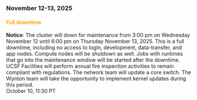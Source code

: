 ### November 12-13, 2025

#### <span style="color: orange;">Full downtime</span>

**Notice**: The cluster will down for maintenance from 3:00 pm on
Wednesday November 12 until 6:00 pm on Thursday November 13, 2025.
This is a full downtime, including no access to login, development,
data-transfer, and app nodes. Compute nodes will be shutdown as
well. Jobs with runtimes that go into the maintenance window will be
started after the downtime. UCSF Facilities will perform annual fire
inspection activities to remain compliant with regulations. The
network team will update a core switch. The Wynton team will take the
opportunity to implement kernel updates during this period.  <br><span
class="timestamp">October 10, 11:30 PT</span>

<!--
comment: Scheduled downtime
start: 2025-11-12T15:00:00
stop: 2025-11-13T18:00:00
length: 27 hours
severity: under-maintenance
affected: jobs, beegfs, compute, *
reason: scheduled
 -->

